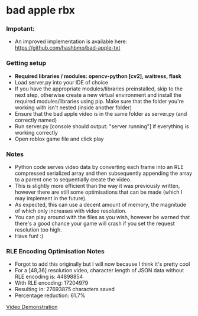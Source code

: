 # bad apple rbx

### Impotant:
- An improved implementation is available here: https://github.com/hashbmo/bad-apple-txt

### Getting setup

- **Required libraries / modules: opencv-python [cv2], waitress, flask**
- Load server.py into your IDE of choice
- If you have the appropriate modules/libraries preinstalled, skip to the next step, otherwise create a new virtual environment and install the required modules/libraries using pip. Make sure that the folder you're working with isn't nested (inside another folder)
- Ensure that the bad apple video is in the same folder as server.py (and correctly named)
- Run server.py [console should output: "server running"] if everything is working correctly
- Open roblox game file and click play

### Notes

- Python code serves video data by converting each frame into an RLE compressed serialized array and then subsequently appending the array to a parent one to sequentially create the video.
- This is slightly more efficient than the way it was previously written, however there are still some optimisations that can be made (which I may implement in the future).
- As expected, this can use a decent amount of memory, the magnitude of which only increases with video resolution.
- You can play around with the files as you wish, however be warned that there's a good chance your game will crash if you set the request resolution too high.
- Have fun! :)

### RLE Encoding Optimisation Notes

- Forgot to add this originally but I will now because I think it's pretty cool
- For a [48,36] resolution video, character length of JSON data without RLE encoding is: 44898854
- With RLE encoding: 17204979
- Resulting in: 27693875 characters saved
- Percentage reduction: 61.7%

[Video Demonstration](https://www.youtube.com/watch?v=loY_9MptVA0)
